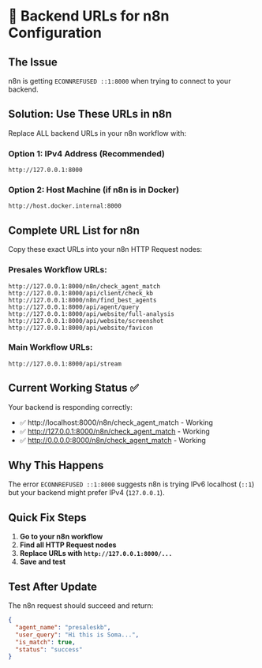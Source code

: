 # 🔗 Backend URLs for n8n Configuration

## The Issue
n8n is getting `ECONNREFUSED ::1:8000` when trying to connect to your backend.

## Solution: Use These URLs in n8n

Replace ALL backend URLs in your n8n workflow with:

### **Option 1: IPv4 Address (Recommended)**
```
http://127.0.0.1:8000
```

### **Option 2: Host Machine (if n8n is in Docker)**
```
http://host.docker.internal:8000
```

## Complete URL List for n8n

Copy these exact URLs into your n8n HTTP Request nodes:

### **Presales Workflow URLs:**
```
http://127.0.0.1:8000/n8n/check_agent_match
http://127.0.0.1:8000/api/client/check_kb
http://127.0.0.1:8000/n8n/find_best_agents
http://127.0.0.1:8000/api/agent/query
http://127.0.0.1:8000/api/website/full-analysis
http://127.0.0.1:8000/api/website/screenshot
http://127.0.0.1:8000/api/website/favicon
```

### **Main Workflow URLs:**
```
http://127.0.0.1:8000/api/stream
```

## Current Working Status ✅

Your backend is responding correctly:
- ✅ http://localhost:8000/n8n/check_agent_match - Working
- ✅ http://127.0.0.1:8000/n8n/check_agent_match - Working  
- ✅ http://0.0.0.0:8000/n8n/check_agent_match - Working

## Why This Happens

The error `ECONNREFUSED ::1:8000` suggests n8n is trying IPv6 localhost (`::1`) but your backend might prefer IPv4 (`127.0.0.1`).

## Quick Fix Steps

1. **Go to your n8n workflow**
2. **Find all HTTP Request nodes**
3. **Replace URLs with `http://127.0.0.1:8000/...`**
4. **Save and test**

## Test After Update

The n8n request should succeed and return:
```json
{
  "agent_name": "presaleskb",
  "user_query": "Hi this is Soma...",
  "is_match": true,
  "status": "success"
}
```